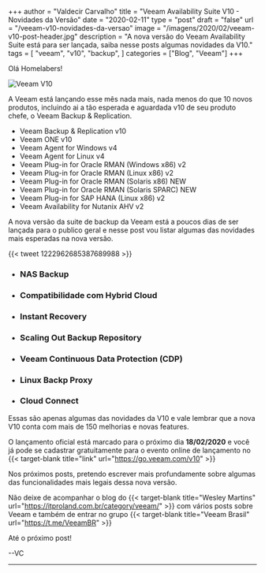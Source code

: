 +++
author = "Valdecir Carvalho"
title = "Veeam Availability Suite V10 - Novidades da Versão"
date = "2020-02-11"
type = "post"
draft = "false"
url = "/veeam-v10-novidades-da-versao"
image = "/imagens/2020/02/veeam-v10-post-header.jpg"
description = "A nova versão do Veeam Availability Suite está para ser lançada, saiba nesse posts algumas novidades da V10."
tags = [
    "veeam",
    "v10",
    "backup",
]
categories = ["Blog", "Veeam"]
+++

Olá Homelabers!


![Veeam V10](/imagens/2020/02/veeam-v10-post-header.jpg)


A Veeam está lançando esse mês nada mais, nada menos do que 10 novos produtos, incluindo ai a tão esperada e aguardada v10 de seu produto chefe, o Veeam Backup & Replication. 

+ Veeam Backup & Replication v10
+ Veeam ONE v10
+ Veeam Agent for Windows v4
+ Veeam Agent for Linux v4
+ Veeam Plug-in for Oracle RMAN (Windows x86) v2
+ Veeam Plug-in for Oracle RMAN (Linux x86) v2
+ Veeam Plug-in for Oracle RMAN (Solaris x86) NEW
+ Veeam Plug-in for Oracle RMAN (Solaris SPARC) NEW
+ Veeam Plug-in for SAP HANA (Linux x86) v2
+ Veeam Availability for Nutanix AHV v2

A nova versão da suite de backup da Veeam está a poucos dias de ser lançada para o publico geral e nesse post vou listar algumas das novidades mais esperadas na nova versão.

{{< tweet 1222962685387689988 >}}

- ### NAS Backup

- ### Compatibilidade com Hybrid Cloud

- ### Instant Recovery

- ### Scaling Out Backup Repository

- ### Veeam Continuous Data Protection (CDP)

- ### Linux Backp Proxy

- ### Cloud Connect


Essas são apenas algumas das novidades da V10 e vale lembrar que a nova V10 conta com mais de 150 melhorias e novas features.

O lançamento oficial está marcado para o próximo dia **18/02/2020** e você já pode se cadastrar gratuitamente para o evento online de lançamento no {{< target-blank title="link" url="https://go.veeam.com/v10" >}}

Nos próximos posts, pretendo escrever mais profundamente sobre algumas das funcionalidades mais legais dessa nova versão.

Não deixe de acompanhar o blog do {{< target-blank title="Wesley Martins" url="https://itproland.com.br/category/veeam/" >}} com vários posts sobre Veeam e também de entrar no grupo {{< target-blank title="Veeam Brasil" url="https://t.me/VeeamBR" >}}

Até o próximo post!

--VC

----

